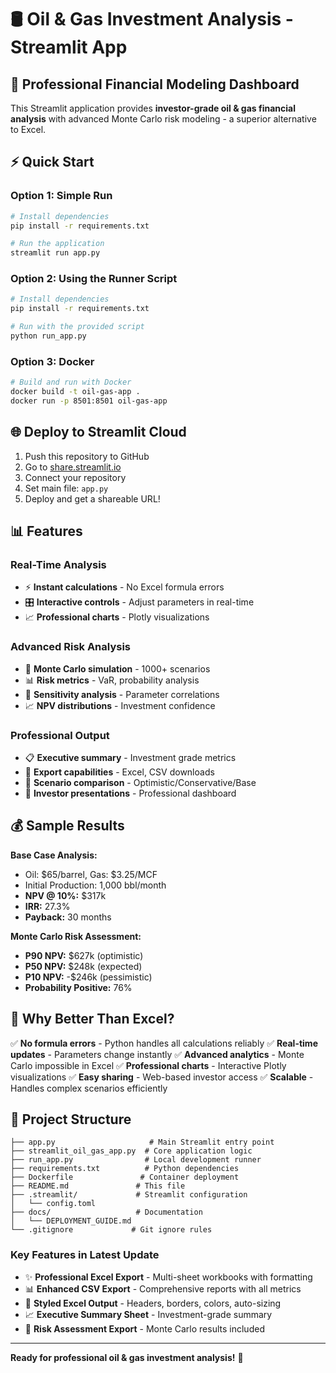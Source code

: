 # 🛢️ Oil & Gas Investment Analysis - Streamlit App

## 🚀 Professional Financial Modeling Dashboard

This Streamlit application provides **investor-grade oil & gas financial analysis** with advanced Monte Carlo risk modeling - a superior alternative to Excel.

## ⚡ Quick Start

### Option 1: Simple Run
```bash
# Install dependencies
pip install -r requirements.txt

# Run the application
streamlit run app.py
```

### Option 2: Using the Runner Script
```bash
# Install dependencies
pip install -r requirements.txt

# Run with the provided script
python run_app.py
```

### Option 3: Docker
```bash
# Build and run with Docker
docker build -t oil-gas-app .
docker run -p 8501:8501 oil-gas-app
```

## 🌐 Deploy to Streamlit Cloud

1. Push this repository to GitHub
2. Go to [share.streamlit.io](https://share.streamlit.io)
3. Connect your repository
4. Set main file: `app.py`
5. Deploy and get a shareable URL!

## 📊 Features

### Real-Time Analysis
- ⚡ **Instant calculations** - No Excel formula errors
- 🎛️ **Interactive controls** - Adjust parameters in real-time
- 📈 **Professional charts** - Plotly visualizations

### Advanced Risk Analysis
- 🎲 **Monte Carlo simulation** - 1000+ scenarios
- 📊 **Risk metrics** - VaR, probability analysis
- 🎯 **Sensitivity analysis** - Parameter correlations
- 📈 **NPV distributions** - Investment confidence

### Professional Output
- 📋 **Executive summary** - Investment grade metrics
- 💾 **Export capabilities** - Excel, CSV downloads
- 🎯 **Scenario comparison** - Optimistic/Conservative/Base
- 🏢 **Investor presentations** - Professional dashboard

## 💰 Sample Results

**Base Case Analysis:**
- Oil: $65/barrel, Gas: $3.25/MCF
- Initial Production: 1,000 bbl/month
- **NPV @ 10%:** $317k
- **IRR:** 27.3%
- **Payback:** 30 months

**Monte Carlo Risk Assessment:**
- **P90 NPV:** $627k (optimistic)
- **P50 NPV:** $248k (expected)
- **P10 NPV:** -$246k (pessimistic)
- **Probability Positive:** 76%

## 🎯 Why Better Than Excel?

✅ **No formula errors** - Python handles all calculations reliably
✅ **Real-time updates** - Parameters change instantly
✅ **Advanced analytics** - Monte Carlo impossible in Excel
✅ **Professional charts** - Interactive Plotly visualizations
✅ **Easy sharing** - Web-based investor access
✅ **Scalable** - Handles complex scenarios efficiently

## 📁 Project Structure

```
├── app.py                     # Main Streamlit entry point
├── streamlit_oil_gas_app.py  # Core application logic
├── run_app.py                # Local development runner
├── requirements.txt          # Python dependencies
├── Dockerfile               # Container deployment
├── README.md               # This file
├── .streamlit/             # Streamlit configuration
│   └── config.toml
├── docs/                   # Documentation
│   └── DEPLOYMENT_GUIDE.md
└── .gitignore             # Git ignore rules
```

### Key Features in Latest Update
- ✨ **Professional Excel Export** - Multi-sheet workbooks with formatting
- 📊 **Enhanced CSV Export** - Comprehensive reports with all metrics
- 🎨 **Styled Excel Output** - Headers, borders, colors, auto-sizing
- 📈 **Executive Summary Sheet** - Investment-grade summary
- 🎯 **Risk Assessment Export** - Monte Carlo results included

---

**Ready for professional oil & gas investment analysis!** 🎉